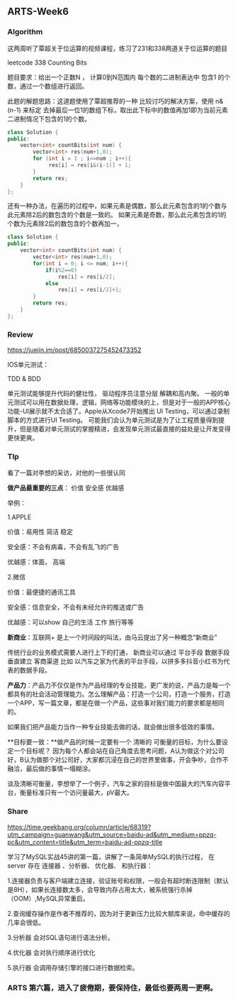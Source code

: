 ## ARTS-Week6



### Algorithm

这两周听了覃超关于位运算的视频课程，练习了231和338两道关于位运算的题目

leetcode 338 Counting Bits

题目要求：给出一个正数N ， 计算0到N范围内 每个数的二进制表达中 包含1 的个数，通过一个数组进行返回。

此题的解题思路：这道题使用了覃超推荐的一种 比较讨巧的解决方案，使用 n&(n-1)  来标定 去掉最后一位1的数组下标，取出此下标中的数值再加1即为当前元素二进制情况下包含的1的个数。



```c++
class Solution {
public:
    vector<int> countBits(int num) {
        vector<int> res(num+1,0);
        for (int i = 1 ; i<=num ; i++){
             res[i] = res[i&(i-1)] + 1;
        }
        return res;
    }
};
```

还有一种办法，在遍历的过程中，如果元素是偶数，那么此元素包含的1的个数与此元素除2后的数包含的个数是一致的。 如果元素是奇数，那么此元素包含的1的个数为元素除2后的数包含的个数再加一，



```c++
class Solution {
public:
    vector<int> countBits(int num) {
        vector<int> res(num+1,0);
        for(int i = 0; i <= num; i++){
            if(i%2==0)
                res[i] = res[i/2];
            else
                res[i] = res[i/2]+1;
        }
        return res;
    }
};

```
### Review

https://juejin.im/post/6850037275452473352

IOS单元测试：

TDD & BDD

单元测试能够提升代码的健壮性， 驱动程序员注意分层 解耦和高内聚。 一般的单元测试可以用在数据处理，逻辑，网络等功能模块的上，但是对于一般的APP核心功能-UI展示就不太合适了。Apple从Xcode7开始推出 UI Testing，可以通过录制脚本的方式进行UI Testing。 可能我们会认为单元测试是为了让工程质量得到提升，但是随着对单元测试的掌握精进，会发现单元测试最直接的益处是让开发变得更快更爽。

### TIp

看了一篇对李想的采访，对他的一些很认同

**做产品最重要的三点**： 价值 安全感 优越感

举例：

1.APPLE

 价值：易用性 简洁 稳定

安全感：不会有病毒，不会有乱飞的广告

优越感：体面， 高端

2.微信

价值：最便捷的通讯工具

安全感：信息安全，不会有未经允许的推送或广告

优越感：可以show 自己的生活 工作 旅行等等

**新商业**：互联网+ 是上一个时间段的叫法，由马云提出了另一种概念“新商业”

传统行业的业务模式需要人进行上下的打通， 新商业可以通过 平台手段 数据手段 垂直建立 客商渠道 比如 以汽车之家为代表的平台手段，以拼多多抖音小红书为代表的数据手段。

**产品力**：产品力不仅仅是作为产品经理的专业技能，更广发的说，产品力是每一个都具有的社会活动管理能力。怎么理解产品：打造一个公司，打造一个服务，打造一个APP，写一篇文章，都是在做一个产品，这些事对我们能力的要求都是相同的。

如果我们把产品能力当作一种专业技能去做的话，就会做出很多低效的事情。

**目标要一致：**做产品的时候一定要有一个 清晰的 可衡量的目标，为什么要设定一个目标呢？ 因为每个人都会站在自己角度去思考问题，A认为做这个对公司好，B认为做那个对公司好，大家都沉浸在自己的世界里做事，开会争吵，合作不融洽，最后做的事情一塌糊涂。

谈及清晰可衡量，李想举了一个例子，汽车之家的目标是做中国最大的汽车内容平台，衡量标准只有一个访问量最大，pV最大。



### Share

https://time.geekbang.org/column/article/68319?utm_campaign=guanwang&utm_source=baidu-ad&utm_medium=ppzq-pc&utm_content=title&utm_term=baidu-ad-ppzq-title

学习了MySQL实战45讲的第一篇，讲解了一条简单MySQL的执行过程， 在server 存在 连接器 、分析器、 优化器、 和执行器：

1.连接器负责与客户端建立连接，验证账号和权限，一般会有超时断连限制（默认是8H），如果长连接数太多，会导致内存占用太大，被系统强行杀掉（OOM）,MySQL异常重启。

2.查询缓存操作是作者不推荐的，因为对于更新压力比较大额库来说，命中缓存的几率会很低。

3.分析器 会对SQL语句进行语法分析。

4.优化器 会对执行顺序进行优化

5.执行器 会调用存储引擎的接口进行数据检索。



### ARTS 第六篇，进入了疲倦期，要保持住，最低也要两周一更啊。

